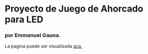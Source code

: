 # Proyecto de Juego de Ahorcado para LED
### por Emmanuel Gauna.

La pagina puede ser visualizada [aca.](https://janeisnotmine.github.io/LED-ahorcado/)
